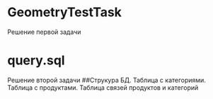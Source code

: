 # GeometryTestTask
Решение первой задачи
# query.sql 
Решение второй задачи
##Струкура БД.
Таблица с категориями.
Таблица с продуктами.
Таблица связей продуктов и категорий
